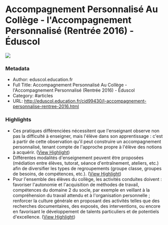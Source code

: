 # Accompagnement Personnalisé Au Collège - l'Accompagnement Personnalisé (Rentrée 2016) - Éduscol

![](https://readwise-assets.s3.amazonaws.com/static/images/article4.6bc1851654a0.png)

### Metadata

- Author: eduscol.education.fr
- Full Title: Accompagnement Personnalisé Au Collège - l'Accompagnement Personnalisé (Rentrée 2016) - Éduscol
- Category: #articles
- URL: http://eduscol.education.fr/cid99430/l-accompagnement-personnalise-rentree-2016.html

### Highlights

- Ces pratiques différenciées nécessitent que l'enseignant observe non pas la difficulté à enseigner, mais l'élève dans son apprentissage : c'est à partir de cette observation qu'il peut construire un accompagnement personnalisé, tenant compte de l'approche propre à l'élève des notions à acquérir. ([View Highlight](https://instapaper.com/read/767792246/3155365))
- Différentes modalités d'enseignement peuvent être proposées (médiation entre élèves, tutorat, séance d'entraînement, ateliers, etc.) afin de diversifier les types de regroupements (groupe classe, groupes de besoins, de compétences, etc.). ([View Highlight](https://instapaper.com/read/767792246/3155368))
- Pour l'ensemble des élèves du collège, les activités conduites doivent :
  favoriser l'autonomie et l'acquisition de méthodes de travail, compétences du domaine 2 du socle, par exemple en veillant à la compréhension du travail attendu et à l'organisation personnelle ;
  renforcer la culture générale en proposant des activités telles que des recherches documentaires, des exposés, des interventions, ou encore en favorisant le développement de talents particuliers et de potentiels d'excellence. ([View Highlight](https://instapaper.com/read/767792246/3155369))
